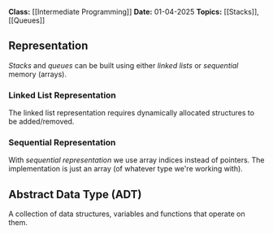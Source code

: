 **Class:** [[Intermediate Programming]]
**Date:** 01-04-2025
**Topics:** [[Stacks]], [[Queues]]

## Representation
*Stacks* and *queues* can be built using either *linked lists* or *sequential* memory (arrays).

### Linked List Representation
The linked list representation requires dynamically allocated structures to be added/removed.

### Sequential Representation
With *sequential representation* we use array indices instead of pointers. The implementation is just an array (of whatever type we're working with).

## Abstract Data Type (ADT)
A collection of data structures, variables and functions that operate on them. 
